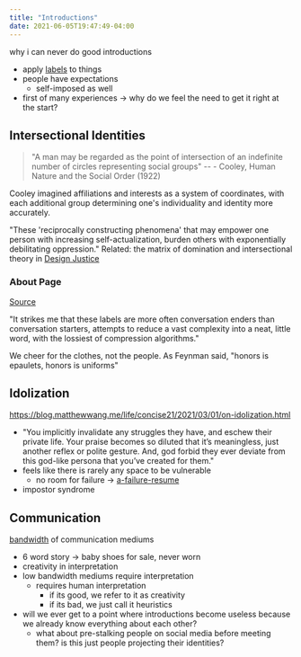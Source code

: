 ```yaml
---
title: "Introductions"
date: 2021-06-05T19:47:49-04:00
---
```


why i can never do good introductions
* apply [labels](/thoughts/labels-and-quantization) to things
* people have expectations
    * self-imposed as well
* first of many experiences → why do we feel the need to get it right at the start?

## Intersectional Identities
> "A man may be regarded as the point of intersection of an indefinite number of circles representing social groups" -- -   Cooley, Human Nature and the Social Order (1922)

Cooley imagined affiliations and interests as a system of coordinates, with each additional group determining one's individuality and identity more accurately.

"These 'reciprocally constructing phenomena' that may empower one person with increasing self-actualization, burden others with exponentially debilitating oppression." Related: the matrix of domination and intersectional theory in [Design Justice](thoughts/books/design-justice.md)

### About Page
[Source](https://kortina.nyc/about-andrew-kortina/?curius=1296)

"It strikes me that these labels are more often conversation enders than conversation starters, attempts to reduce a vast complexity into a neat, little word, with the lossiest of compression algorithms."

We cheer for the clothes, not the people. As Feynman said, "honors is epaulets, honors is uniforms"

## Idolization
https://blog.matthewwang.me/life/concise21/2021/03/01/on-idolization.html
* "You implicitly invalidate any struggles they have, and eschew their private life. Your praise becomes so diluted that it’s meaningless, just another reflex or polite gesture. And, god forbid they ever deviate from this god-like persona that you’ve created for them."
* feels like there is rarely any space to be vulnerable
	* no room for failure -> [a-failure-resume](/posts/a-failure-resume)
* impostor syndrome

## Communication
[bandwidth](thoughts/bandwidth.md) of communication mediums
* 6 word story → baby shoes for sale, never worn
* creativity in interpretation
* low bandwidth mediums require interpretation
    * requires human interpretation
        * if its good, we refer to it as creativity
        * if its bad, we just call it heuristics
* will we ever get to a point where introductions become useless because we already know everything about each other?
	* what about pre-stalking people on social media before meeting them? is this just people projecting their identities?
   


